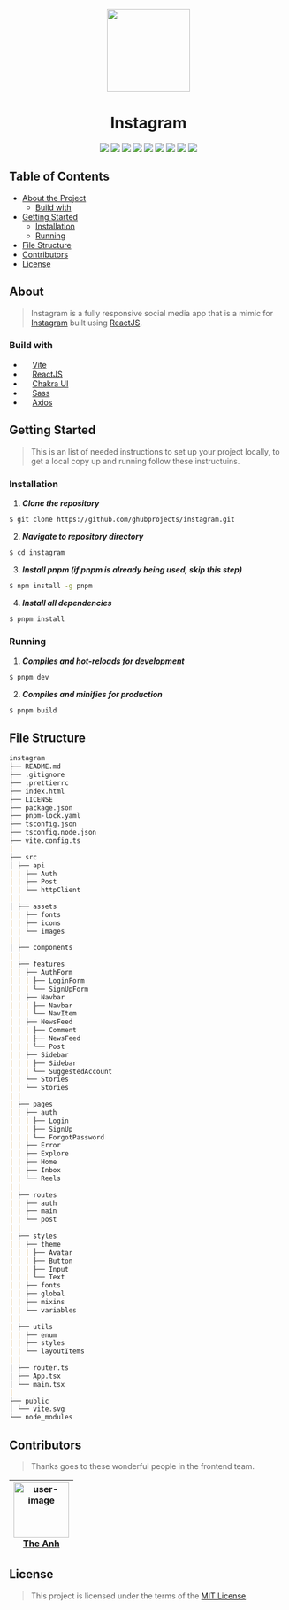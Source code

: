 <p align="center">
  <img src="https://github-production-user-asset-6210df.s3.amazonaws.com/83504674/242155920-0a6da61c-2cc1-41ce-946f-195f681ff540.png" width="150" >
</p>

<h1 align="center">Instagram</h1>
<div align="center">
  <img src="https://img.shields.io/github/contributors/ghubprojects/instagram" />
  <img src="https://img.shields.io/github/issues/ghubprojects/instagram" />
  <img src="https://img.shields.io/github/forks/ghubprojects/instagram" />
  <img src="https://img.shields.io/github/stars/ghubprojects/instagram" />
  <img src="https://img.shields.io/github/license/ghubprojects/instagram" />
  <img src="https://img.shields.io/github/languages/count/ghubprojects/instagram" />
  <img src="https://img.shields.io/github/languages/top/ghubprojects/instagram" />
  <img src="https://img.shields.io/github/languages/code-size/ghubprojects/instagram" />
  <img src="https://img.shields.io/github/issues-pr-raw/ghubprojects/instagram" />
</div>

## Table of Contents

-   [About the Project](#about)
    -   [Build with](#build-with)
-   [Getting Started](#getting-started)
    -   [Installation](#installation)
    -   [Running](#running)
-   [File Structure](#file-structure)
-   [Contributors](#contributors)
-   [License](#license)

## About

> Instagram is a fully responsive social media app that is a mimic for [Instagram](https://www.instagram.com/) built using [ReactJS](https://react.dev/).

### Build with

-   <img src="https://vitejs.dev/logo.svg" width="14"/>&nbsp;[Vite](https://vitejs.dev/)
-   <img src="https://github.com/ghubprojects/instagram/assets/83504674/0565b27a-02ae-467e-99cf-093ee913a185" width="14"/>&nbsp;[ReactJS](https://react.dev/)
-   <img src="https://github.com/ghubprojects/instagram/assets/83504674/23132682-4a09-4357-9091-4475f7061ae9" width="14"/>&nbsp;[Chakra UI](https://chakra-ui.com/)
-   <img src="https://sass-lang.com/assets/img/logos/logo-b6e1ef6e.svg" width="14"/>&nbsp;[Sass](https://sass-lang.com/)
-   <img src="https://github.com/ghubprojects/instagram/assets/83504674/0a5a9ee6-82f8-4cb1-9010-d737fb9f7403" width="14"/>&nbsp;[Axios](https://github.com/axios/axios)

## Getting Started

> This is an list of needed instructions to set up your project locally, to get a local copy up and running follow these instructuins.

### Installation

1. **_Clone the repository_**

```sh
$ git clone https://github.com/ghubprojects/instagram.git
```

2. **_Navigate to repository directory_**

```sh
$ cd instagram
```

3. **_Install pnpm (if pnpm is already being used, skip this step)_**

```sh
$ npm install -g pnpm
```

4. **_Install all dependencies_**

```sh
$ pnpm install
```

### Running

1. **_Compiles and hot-reloads for development_**

```sh
$ pnpm dev
```

2. **_Compiles and minifies for production_**

```sh
$ pnpm build
```

<div align="left">
  
## File Structure

```md
instagram
├── README.md
├── .gitignore
├── .prettierrc
├── index.html
├── LICENSE
├── package.json
├── pnpm-lock.yaml
├── tsconfig.json
├── tsconfig.node.json
├── vite.config.ts
|
├── src
│ ├── api
| | ├── Auth
| | ├── Post
| | └── httpClient
| |
│ ├── assets
| | ├── fonts
| | ├── icons
| | └── images
| |
│ ├── components
| |
| ├── features
| | ├── AuthForm
| | | ├── LoginForm
| | | └── SignUpForm
| | ├── Navbar
| | | ├── Navbar
| | | └── NavItem
| | ├── NewsFeed
| | | ├── Comment
| | | ├── NewsFeed
| | | └── Post
| | ├── Sidebar
| | | ├── Sidebar
| | | └── SuggestedAccount
| | └── Stories
| | └── Stories
| |
| ├── pages
| | ├── auth
| | | ├── Login
| | | ├── SignUp
| | | └── ForgotPassword
| | ├── Error
| | ├── Explore
| | ├── Home
| | ├── Inbox
| | └── Reels
| |
| ├── routes
| | ├── auth
| | ├── main
| | └── post
| |
| ├── styles
| | ├── theme
| | | ├── Avatar
| | | ├── Button
| | | ├── Input
| | | └── Text
| | ├── fonts
| | ├── global
| | ├── mixins
| | └── variables
| |
| ├── utils
| | ├── enum
| | ├── styles
| | └── layoutItems
| |
│ ├── router.ts
│ ├── App.tsx
│ └── main.tsx
|
├── public
│ └── vite.svg
└── node_modules
```

</div>

## Contributors

> Thanks goes to these wonderful people in the frontend team.

| <img src="https://github-production-user-asset-6210df.s3.amazonaws.com/83504674/242248844-6a937701-fda2-49c7-8988-d6cb81dc6e82.jpg" width="100px" alt="user-image"/><br />[The Anh](https://github.com/ghubprojects) |
| :------------------------------------------------------------------------------------------------------------------------------------------------------------------------------------------------------------------: |

## License

> This project is licensed under the terms of the [MIT License](https://github.com/ghubprojects/instagram/blob/master/LICENSE).

